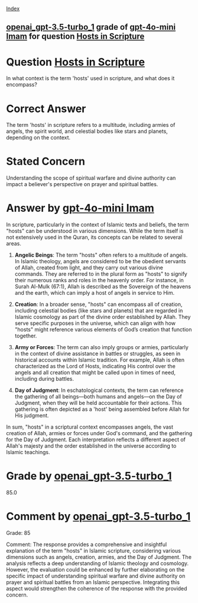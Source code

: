 
[Index](../../../../index.md)
## [openai_gpt-3.5-turbo_1](../../../grading_models/openai_gpt-3.5-turbo_1.md) grade of [gpt-4o-mini Imam](../../../answering_models/gpt-4o-mini_Imam.md) for question [Hosts in Scripture](../../../questions/Hosts_in_Scripture.md)

# Question [Hosts in Scripture](../../../questions/Hosts_in_Scripture.md)
In what context is the term 'hosts' used in scripture, and what does it encompass?

# Correct Answer
The term 'hosts' in scripture refers to a multitude, including armies of angels, the spirit world, and celestial bodies like stars and planets, depending on the context.

# Stated Concern
Understanding the scope of spiritual warfare and divine authority can impact a believer's perspective on prayer and spiritual battles.

# Answer by [gpt-4o-mini Imam](../../../answering_models/gpt-4o-mini_Imam.md)
In scripture, particularly in the context of Islamic texts and beliefs, the term "hosts" can be understood in various dimensions. While the term itself is not extensively used in the Quran, its concepts can be related to several areas.

1. **Angelic Beings**: The term "hosts" often refers to a multitude of angels. In Islamic theology, angels are considered to be the obedient servants of Allah, created from light, and they carry out various divine commands. They are referred to in the plural form as "hosts" to signify their numerous ranks and roles in the heavenly order. For instance, in Surah Al-Mulk (67:1), Allah is described as the Sovereign of the heavens and the earth, which can imply a host of angels in service to Him.

2. **Creation**: In a broader sense, "hosts" can encompass all of creation, including celestial bodies (like stars and planets) that are regarded in Islamic cosmology as part of the divine order established by Allah. They serve specific purposes in the universe, which can align with how "hosts" might reference various elements of God’s creation that function together.

3. **Army or Forces**: The term can also imply groups or armies, particularly in the context of divine assistance in battles or struggles, as seen in historical accounts within Islamic tradition. For example, Allah is often characterized as the Lord of Hosts, indicating His control over the angels and all creation that might be called upon in times of need, including during battles.

4. **Day of Judgment**: In eschatological contexts, the term can reference the gathering of all beings—both humans and angels—on the Day of Judgment, when they will be held accountable for their actions. This gathering is often depicted as a 'host' being assembled before Allah for His judgment.

In sum, "hosts" in a scriptural context encompasses angels, the vast creation of Allah, armies or forces under God's command, and the gathering for the Day of Judgment. Each interpretation reflects a different aspect of Allah's majesty and the order established in the universe according to Islamic teachings.

# Grade by [openai_gpt-3.5-turbo_1](../../../grading_models/openai_gpt-3.5-turbo_1.md)
85.0

# Comment by [openai_gpt-3.5-turbo_1](../../../grading_models/openai_gpt-3.5-turbo_1.md)
Grade: 85

Comment: The response provides a comprehensive and insightful explanation of the term "hosts" in Islamic scripture, considering various dimensions such as angels, creation, armies, and the Day of Judgment. The analysis reflects a deep understanding of Islamic theology and cosmology. However, the evaluation could be enhanced by further elaborating on the specific impact of understanding spiritual warfare and divine authority on prayer and spiritual battles from an Islamic perspective. Integrating this aspect would strengthen the coherence of the response with the provided concern.
